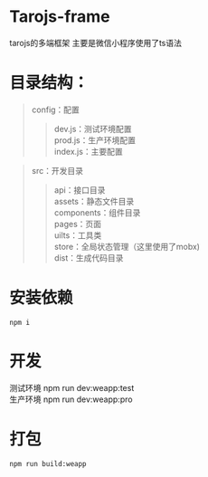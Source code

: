 # Tarojs-frame
tarojs的多端框架 主要是微信小程序使用了ts语法  
# 目录结构：  
> config：配置   
>>dev.js：测试环境配置  
>>prod.js：生产环境配置  
>>index.js：主要配置  


> src：开发目录  
>>api：接口目录   
assets：静态文件目录  
components：组件目录  
pages：页面  
uilts：工具类  
store：全局状态管理（这里使用了mobx)  
>dist：生成代码目录  
  
# 安装依赖  
    npm i  

# 开发  
   测试环境 npm run dev:weapp:test  
   生产环境 npm run dev:weapp:pro  
# 打包  
    npm run build:weapp  
    
